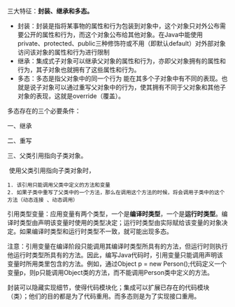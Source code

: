 三大特征：**封装、继承和多态。**

* 封装：封装是指将某事物的属性和行为包装到对象中，这个对象只对外公布需要公开的属性和行为，而这个对象公布给其他对象。在Java中能使用private、protected、public三种修饰符或不用（即默认default）对外部对象访问该对象的属性和行为进行限制
* 继承：集成式子对象可以继承父对象的属性和行为，亦即父对象拥有的属性和行为，其子对象也就拥有了这些属性和行为。
* 多态：多态是指父对象中的同一个行为 能在其多个子对象中有不同的表现。也就是说子对象可以通过重写父对象中的行为，使其拥有不同于父对象和其他子对象的表现，这就是override（覆盖）。

多态存在的三个必要条件：

一、继承

二、重写

三、父类引用指向子类对象。

​	使用父类引用指向子类对象时，

 	1. 该引用只能调用父类中定义的方法和变量
 	2. 如果子类中重写了父类中的一个方法，那么在调用这个方法的时候，将会调用子类中的这个方法（动态连接 、动态调用）

引用类型变量：应用变量有两个类型，一个是**编译时类型**，一个是**运行时类型**。编译时类型由声明该变量时使用的类型决定；运行时类型由实际赋给该变量的对象决定。如果编译时类型和运行时类型不一致，就可能出现多态。

注意：引用变量在编译阶段只能调用其编译时类型所具有的方法，但运行时则执行他运行时类型所具有的方法。因此，编写Java代码时，引用变量只能调用声明该变量时所用类里包含的方法。例如，通过Object p = new Person();代码定义一个变量p，则p只能调用Object类的方法，而不能调用Person类中定义的方法。

封装可以隐藏实现细节，使得代码模块化；集成可以扩展已存在的代码模块（类）；他们的目的都是为了代码重用。而多态则是为了实现接口重用。